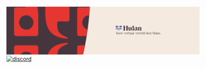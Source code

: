 ![Banner](https://raw.githubusercontent.com/hulanbv/.github/master/banner.png)
[![discord](https://img.shields.io/discord/700614295393665084?color=%236373F6&label=discord&style=for-the-badge)](https://discord.gg/fVPCqXCCGf)
